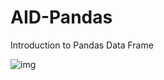 # AID-Pandas
Introduction to Pandas Data Frame

![img](https://github.com/AIDnepal/AID-Pandas/blob/master/plots/splitApplyCombine.png?raw=true)
